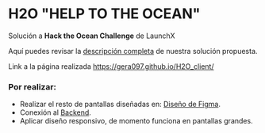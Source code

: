# H2O "HELP TO THE OCEAN"
Solución a **Hack the Ocean Challenge** de LaunchX

Aquí puedes revisar la [descripción completa](https://github.com/harold-barron/Help-to-the-ocean-) de nuestra solución propuesta.

Link a la página realizada https://gera097.github.io/H2O_client/

### Por realizar: 
 - Realizar el resto de pantallas diseñadas en: [Diseño de Figma](https://www.figma.com/file/dmR2q94fjEHWluk2vyVlVG/H2O-Mexico?node-id=11%3A164).
 - Conexión al [Backend](https://github.com/harold-barron/H2O-Backend). 
 - Aplicar diseño responsivo, de momento funciona en pantallas grandes.
 
